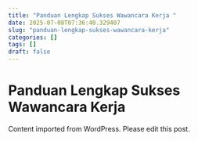 ```yaml
---
title: "Panduan Lengkap Sukses Wawancara Kerja "
date: 2025-07-08T07:36:40.329407
slug: "panduan-lengkap-sukses-wawancara-kerja"
categories: []
tags: []
draft: false
---
```


# Panduan Lengkap Sukses Wawancara Kerja 

Content imported from WordPress. Please edit this post.
